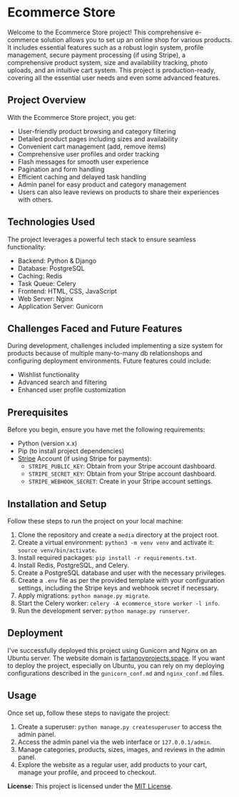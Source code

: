 # Ecommerce Store

Welcome to the Ecommerce Store project! This comprehensive e-commerce solution allows you to set up an online shop for various products. It includes essential features such as a robust login system, profile management, secure payment processing (if using Stripe), a comprehensive product system, size and availability tracking, photo uploads, and an intuitive cart system. This project is production-ready, covering all the essential user needs and even some advanced features.

## Project Overview

With the Ecommerce Store project, you get:

- User-friendly product browsing and category filtering
- Detailed product pages including sizes and availability
- Convenient cart management (add, remove items)
- Comprehensive user profiles and order tracking
- Flash messages for smooth user experience
- Pagination and form handling
- Efficient caching and delayed task handling
- Admin panel for easy product and category management
- Users can also leave reviews on products to share their experiences with others.


## Technologies Used

The project leverages a powerful tech stack to ensure seamless functionality:

- Backend: Python & Django
- Database: PostgreSQL
- Caching: Redis
- Task Queue: Celery
- Frontend: HTML, CSS, JavaScript
- Web Server: Nginx
- Application Server: Gunicorn

## Challenges Faced and Future Features

During development, challenges included implementing a size system for products because of multiple many-to-many db relationshops and configuring deployment environments. Future features could include:

- Wishlist functionality
- Advanced search and filtering
- Enhanced user profile customization

## Prerequisites

Before you begin, ensure you have met the following requirements:

- Python (version x.x)
- Pip (to install project dependencies)
- [Stripe](https://stripe.com) Account (if using Stripe for payments):
  - `STRIPE_PUBLIC_KEY`: Obtain from your Stripe account dashboard.
  - `STRIPE_SECRET_KEY`: Obtain from your Stripe account dashboard.
  - `STRIPE_WEBHOOK_SECRET`: Create in your Stripe account settings.

## Installation and Setup

Follow these steps to run the project on your local machine:

1. Clone the repository and create a `media` directory at the project root.
2. Create a virtual environment: `python3 -m venv venv` and activate it: `source venv/bin/activate`.
3. Install required packages: `pip install -r requirements.txt`.
4. Install Redis, PostgreSQL, and Celery.
5. Create a PostgreSQL database and user with the necessary privileges.
6. Create a `.env` file as per the provided template with your configuration settings, including the Stripe keys and webhook secret if necessary.
7. Apply migrations: `python manage.py migrate`.
8. Start the Celery worker: `celery -A ecommerce_store worker -l info`.
9. Run the development server: `python manage.py runserver`.

## Deployment

I've successfully deployed this project using Gunicorn and Nginx on an Ubuntu server. The website domain is [fartanovprojects.space](http://fartanovprojects.space). If you want to deploy the project, especially on Ubuntu, you can rely on my deploying configurations described in the `gunicorn_conf.md` and `nginx_conf.md` files.

## Usage

Once set up, follow these steps to navigate the project:

1. Create a superuser: `python manage.py createsuperuser` to access the admin panel.
2. Access the admin panel via the web interface or `127.0.0.1/admin`.
3. Manage categories, products, sizes, images, and reviews in the admin panel.
4. Explore the website as a regular user, add products to your cart, manage your profile, and proceed to checkout.

**License:** This project is licensed under the [MIT License](LICENSE).
